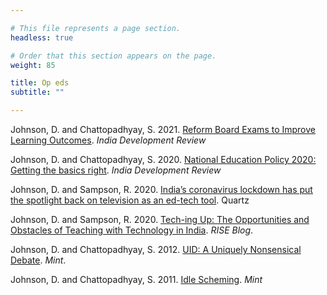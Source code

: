```yaml
---

# This file represents a page section.
headless: true

# Order that this section appears on the page.
weight: 85

title: Op eds
subtitle: ""

---
```


Johnson, D. and Chattopadhyay, S. 2021. [Reform Board Exams to Improve Learning Outcomes](https://idronline.org/reform-board-exams-to-improve-learning-outcomes/). *India Development Review*

Johnson, D. and Chattopadhyay, S. 2020. [National Education Policy 2020: Getting the basics right](https://idronline.org/nep-2020-getting-the-basics-right/). *India Development Review* 

Johnson, D. and Sampson, R. 2020. [India’s coronavirus lockdown has put the spotlight back on television as an ed-tech tool](https://qz.com/india/1856636/tv-better-than-smartphone-laptop-for-indias-lockdown-ed-tech/). Quartz

Johnson, D. and Sampson, R. 2020. [Tech-ing Up: The Opportunities and Obstacles of Teaching with Technology in India](https://riseprogramme.org/blog/tech-ing-up). *RISE Blog*. 

Johnson, D. and Chattopadhyay, S. 2012.  [UID: A Uniquely Nonsensical Debate](https://www.livemint.com/Opinion/pZreuWydfGsXJRnqlppCHM/Views--UID-A-uniquely-nonsensical-debate.html). *Mint*.

Johnson, D. and Chattopadhyay, S. 2011.  [Idle Scheming](https://www.livemint.com/Opinion/F31TQ08A7iFuMU4QyotbtI/Views--Idle-scheming.html). *Mint*

